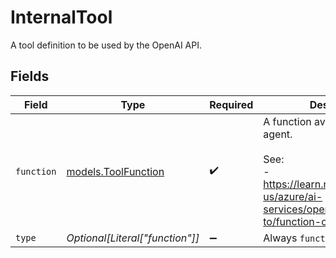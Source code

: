 # InternalTool

A tool definition to be used by the OpenAI API.


## Fields

| Field                                                                                                                        | Type                                                                                                                         | Required                                                                                                                     | Description                                                                                                                  | Example                                                                                                                      |
| ---------------------------------------------------------------------------------------------------------------------------- | ---------------------------------------------------------------------------------------------------------------------------- | ---------------------------------------------------------------------------------------------------------------------------- | ---------------------------------------------------------------------------------------------------------------------------- | ---------------------------------------------------------------------------------------------------------------------------- |
| `function`                                                                                                                   | [models.ToolFunction](../models/toolfunction.md)                                                                             | :heavy_check_mark:                                                                                                           | A function available to an agent.<br/><br/>See:<br/>- https://learn.microsoft.com/en-us/azure/ai-services/openai/how-to/function-calling |                                                                                                                              |
| `type`                                                                                                                       | *Optional[Literal["function"]]*                                                                                              | :heavy_minus_sign:                                                                                                           | Always `function`.                                                                                                           | function                                                                                                                     |